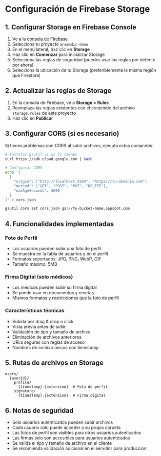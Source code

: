 # Configuración de Firebase Storage

## 1. Configurar Storage en Firebase Console

1. Ve a la [consola de Firebase](https://console.firebase.google.com)
2. Selecciona tu proyecto `aramedic-demo`
3. En el menú lateral, haz clic en **Storage**
4. Haz clic en **Comenzar** para inicializar Storage
5. Selecciona las reglas de seguridad (puedes usar las reglas por defecto por ahora)
6. Selecciona la ubicación de tu Storage (preferiblemente la misma región que Firestore)

## 2. Actualizar las reglas de Storage

1. En la consola de Firebase, ve a **Storage > Rules**
2. Reemplaza las reglas existentes con el contenido del archivo `storage.rules` de este proyecto
3. Haz clic en **Publicar**

## 3. Configurar CORS (si es necesario)

Si tienes problemas con CORS al subir archivos, ejecuta estos comandos:

```bash
# Instalar gsutil si no lo tienes
curl https://sdk.cloud.google.com | bash

# Configurar CORS
echo '[
  {
    "origin": ["http://localhost:4200", "https://tu-dominio.com"],
    "method": ["GET", "POST", "PUT", "DELETE"],
    "maxAgeSeconds": 3600
  }
]' > cors.json

gsutil cors set cors.json gs://tu-bucket-name.appspot.com
```

## 4. Funcionalidades implementadas

### Foto de Perfil
- Los usuarios pueden subir una foto de perfil
- Se muestra en la tabla de usuarios y en el perfil
- Formatos soportados: JPG, PNG, WebP, GIF
- Tamaño máximo: 5MB

### Firma Digital (solo médicos)
- Los médicos pueden subir su firma digital
- Se puede usar en documentos y recetas
- Mismos formatos y restricciones que la foto de perfil

### Características técnicas
- Subida por drag & drop o click
- Vista previa antes de subir
- Validación de tipo y tamaño de archivo
- Eliminación de archivos anteriores
- URLs seguras con reglas de acceso
- Nombres de archivo únicos con timestamp

## 5. Rutas de archivos en Storage

```
users/
  {userId}/
    profile/
      {timestamp}.{extension}  # Foto de perfil
    signature/
      {timestamp}.{extension}  # Firma digital
```

## 6. Notas de seguridad

- Solo usuarios autenticados pueden subir archivos
- Cada usuario solo puede acceder a su propia carpeta
- Las fotos de perfil son visibles para otros usuarios autenticados
- Las firmas solo son accesibles para usuarios autenticados
- Se valida el tipo y tamaño de archivo en el cliente
- Se recomienda validación adicional en el servidor para producción